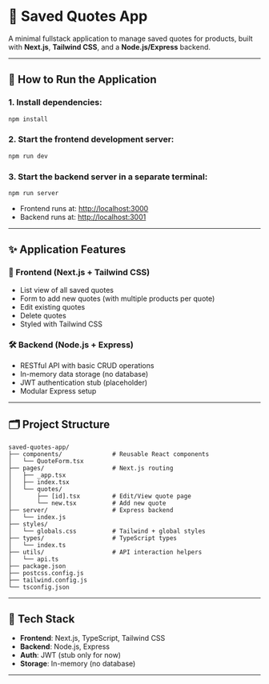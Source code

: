 # 💬 Saved Quotes App

A minimal fullstack application to manage saved quotes for products, built with **Next.js**, **Tailwind CSS**, and a **Node.js/Express** backend.

---

## 🚀 How to Run the Application

### 1. Install dependencies:

```bash
npm install
```

### 2. Start the frontend development server:

```bash
npm run dev
```

### 3. Start the backend server in a separate terminal:

```bash
npm run server
```

- Frontend runs at: [http://localhost:3000](http://localhost:3000)  
- Backend runs at: [http://localhost:3001](http://localhost:3001)

---

## ✨ Application Features

### 🔮 Frontend (Next.js + Tailwind CSS)

- List view of all saved quotes
- Form to add new quotes (with multiple products per quote)
- Edit existing quotes
- Delete quotes
- Styled with Tailwind CSS

### 🛠️ Backend (Node.js + Express)

- RESTful API with basic CRUD operations
- In-memory data storage (no database)
- JWT authentication stub (placeholder)
- Modular Express setup

---

## 🗂 Project Structure

```plaintext
saved-quotes-app/
├── components/              # Reusable React components
│   └── QuoteForm.tsx
├── pages/                   # Next.js routing
│   ├── _app.tsx
│   ├── index.tsx
│   └── quotes/
│       ├── [id].tsx         # Edit/View quote page
│       └── new.tsx          # Add new quote
├── server/                  # Express backend
│   └── index.js
├── styles/
│   └── globals.css          # Tailwind + global styles
├── types/                   # TypeScript types
│   └── index.ts
├── utils/                   # API interaction helpers
│   └── api.ts
├── package.json
├── postcss.config.js
├── tailwind.config.js
└── tsconfig.json
```

---

## 🧪 Tech Stack

- **Frontend**: Next.js, TypeScript, Tailwind CSS
- **Backend**: Node.js, Express
- **Auth**: JWT (stub only for now)
- **Storage**: In-memory (no database)

---
